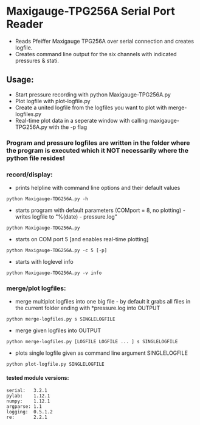 # Maxigauge-TPG256A Serial Port Reader
* Reads Pfeiffer Maxigauge TPG256A over serial connection and creates logfile.
* Creates command line output for the six channels with indicated pressures & stati.

## Usage:
* Start pressure recording with python Maxigauge-TPG256A.py 
* Plot logfile with plot-logfile.py
* Create a united logfile from the logfiles you want to plot with merge-logfiles.py
* Real-time plot data in a seperate window with calling maxigauge-TPG256A.py with the -p flag

### Program and pressure logfiles are written in the folder where the program is executed which it NOT necessarily where the python file resides!

### record/display:
* prints helpline with command line options and their default values
``` 
python Maxigauge-TDG256A.py -h 
```
* starts program with default parameters (COMport = 8, no plotting) - writes logfile to "%(date) - pressure.log"
``` 
python Maxigauge-TDG256A.py 
```
* starts on COM port 5 [and enables real-time plotting]
``` 
python Maxigauge-TDG256A.py -c 5 [-p] 
```
* starts with loglevel info
``` 
python Maxigauge-TDG256A.py -v info
```

### merge/plot logfiles:
* merge multiplot logfiles into one big file - by default it grabs all files in the current folder ending with *pressure.log into OUTPUT
``` 
python merge-logfiles.py s SINGLELOGFILE 
```
* merge given logfiles into OUTPUT
```
python merge-logfiles.py [LOGFILE LOGFILE ... ] s SINGLELOGFILE 
```
* plots single logfile given as command line argument SINGLELOGFILE
``` 
python plot-logfile.py SINGLELOGFILE 
```

#### tested module versions:
```
serial:   3.2.1
pylab:    1.12.1
numpy:    1.12.1
argparse: 1.1
logging:  0.5.1.2
re:       2.2.1
```

